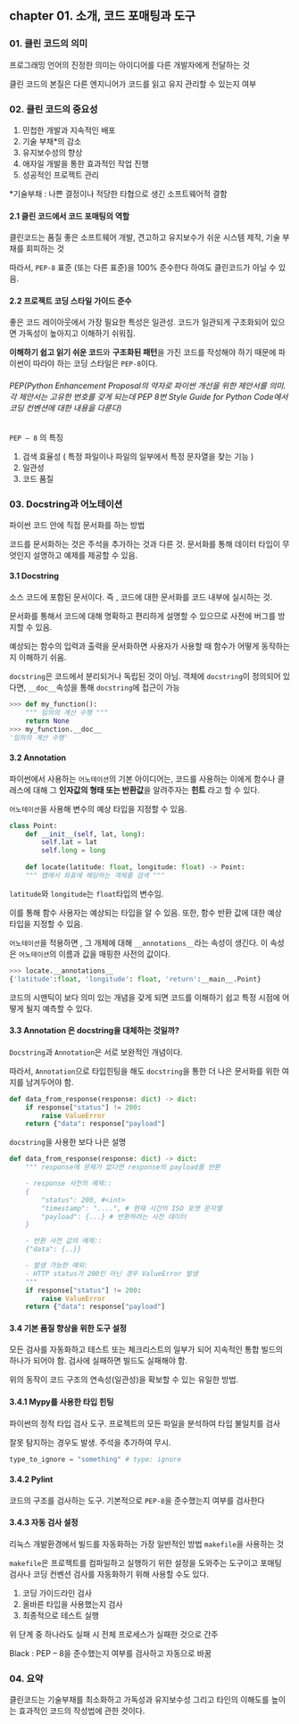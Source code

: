 ##  chapter 01. 소개, 코드 포매팅과 도구

 ### 01. 클린 코드의 의미

프로그래밍 언어의 진정한 의미는 아이디어를 다른 개발자에게 전달하는 것

클린 코드의 본질은 다른 엔지니어가 코드를 읽고 유지 관리할 수 있는지 여부

### 02. 클린 코드의 중요성

1.  민첩한 개발과 지속적인 배포
2. 기술 부채*의 감소
3. 유지보수성의 향상
4. 애자일 개발을 통한 효과적인 작업 진행
5. 성공적인 프로젝트 관리

*기술부채 : 나쁜 결정이나 적당한 타협으로 생긴 소프트웨어적 결함
#### 2.1 클린 코드에서 코드 포매팅의 역할
클린코드는 품질 좋은 소프트웨어 개발, 견고하고 유지보수가 쉬운 시스템 제작, 기술 부채를 회피하는 것

따라서, `PEP-8` 표준 (또는 다른 표준)을 100% 준수한다 하여도 클린코드가 아닐 수 있음.


#### 2.2 프로젝트 코딩 스타일 가이드 준수
좋은 코드 레이아웃에서 가장 필요한 특성은 일관성. 코드가 일관되게 구조화되어 있으면 가독성이 높아지고 이해하기 쉬워짐.

**이해하기 쉽고 읽기 쉬운 코드**와  **구조화된 패턴**을 가진 코드를 작성해야 하기 때문에 파이썬이 따라야 하는 코딩 스타일은 `PEP-8`이다.

###### PEP(Python Enhancement Proposal의 약자로 파이썬 개선을 위한 제안서를 의미. 각 제안서는 고유한 번호를 갖게 되는데 PEP 8번 Style Guide for Python Code에서 코딩 컨벤션에 대한 내용을 다룬다)

`PEP – 8` 의 특징
		
1. 검색 효율성 ( 특정 파일이나 파일의 일부에서 특정 문자열을 찾는 기능 )
2. 일관성 
3.  코드 품질

### 03. Docstring과 어노테이션 

파이썬 코드 안에 직접 문서화를 하는 방법

코드를 문서화하는 것은 주석을 추가하는 것과 다른 것. 문서화를 통해 데이터 타입이 무엇인지 설명하고 예제를 제공할 수 있음.

#### 3.1 Docstring

소스 코드에 포함된 문서이다. 즉 , 코드에 대한 문서화를 코드 내부에 실시하는 것.

문서화를 통해서 코드에 대해 명확하고 편리하게 설명할 수 있으므로 사전에 버그를 방지할 수 있음.

예상되는 함수의 입력과 출력을 문서화하면 사용자가 사용할 때 함수가 어떻게 동작하는 지 이해하기 쉬움.

`docstring`은 코드에서 분리되거나 독립된 것이 아님. 객체에 `docstring`이 정의되어 있다면,  `__doc__`속성을 통해 `docstring`에 접근이 가능
```python
>>> def my_function():
	""" 임의의 계산 수행 """
	return None
>>> my_function.__doc__
'임의의 계산 수행'
```
#### 3.2  Annotation
파이썬에서 사용하는 `어노테이션`의 기본 아이디어는, 코드를 사용하는 이에게 함수나 클래스에 대해 그 **인자값의 형태 또는 반환값**을 알려주자는 **힌트** 라고 할 수 있다.

`어노테이션`을 사용해 변수의 예상 타입을 지정할 수 있음.
```python
class Point:
	def __init__(self, lat, long):
		self.lat = lat
		self.long = long
	
	def locate(latitude: float, longitude: float) -> Point:
	""" 맵에서 좌표에 해당하는 객체를 검색 """
```
`latitude`와 `longitude`는 `float`타입의 변수임. 

이를 통해 함수 사용자는 예상되는 타입을 알 수 있음. 또한, 함수 반환 값에 대한 예상 타입을 지정할 수 있음.

`어노테이션`을 적용하면 , 그 개체에 대해 `__annotations__`라는 속성이 생긴다. 이 속성은 `어노테이션`의 이름과 값을 매핑한 사전의 값이다.
```python
>>> locate.__annotations__
{'latitude':float, 'longitude': float, 'return':__main__.Point}
```
코드의 시맨틱이 보다 의미 있는 개념을 갖게 되면 코드를 이해하기 쉽고 특정 시점에 어떻게 될지 예측할 수 있다.

#### 3.3 Annotation 은 docstring을 대체하는 것일까?
`Docstring`과 `Annotation`은 서로 보완적인 개념이다. 

따라서, `Annotation`으로 타입힌팅을 해도 `docstring`을 통한 더 나은 문서화를 위한 여지를 남겨두어야 함.
```python
def data_from_response(response: dict) -> dict:
	if response["status"] != 200:
		raise ValueError
	return {"data": response["payload"]
```
`docstring`을 사용한 보다 나은 설명
```python
def data_from_response(response: dict) -> dict:
	""" response에 문제가 없다면 response의 payload를 반환

	- response 사전의 예제::
	{
		"status": 200, #<int>
		"timestamp": "....", # 현재 시간의 ISO 포맷 문자열
		"payload": {...} # 반환하려는 사전 데이터
	}

	- 반환 사전 값의 예제::
	{"data": {..}}

	- 발생 가능한 예외:
	- HTTP status가 200인 아닌 경우 ValueError 발생
	"""
	if response["status"] != 200:
		raise ValueError
	return {"data": response["payload"]

```
#### 3.4 기본 품질 향상을 위한 도구 설정

모든 검사를 자동화하고 테스트 또는 체크리스트의 일부가 되어 지속적인 통합 빌드의 하나가 되어야 함. 검사에 실패하면 빌드도 실패해야 함.  

위의 동작이 코드 구조의 연속성(일관성)을 확보할 수 있는 유일한 방법.

#### 3.4.1 Mypy를 사용한 타입 힌팅

파이썬의 정적 타입 검사 도구. 프로젝트의 모든 파일을 분석하여 타입 불일치를 검사

잘못 탐지하는 경우도 발생. 주석을 추가하여 무시.

```python
type_to_ignore = "something" # type: ignore
```
#### 3.4.2 Pylint

코드의 구조를 검사하는 도구. 기본적으로 `PEP-8`을 준수했는지 여부를 검사한다

#### 3.4.3 자동 검사 설정

리눅스 개발환경에서 빌드를 자동화하는 가장 일반적인 방법 `makefile`을 사용하는 것

`makefile`은 프로젝트를 컴파일하고 실행하기 위한 설정을 도와주는 도구이고 포매팅 검사나 코딩 컨벤션 검사를 자동화하기 위해 사용할 수도 있다.

  1. 코딩 가이드라인 검사
  2. 올바른 타입을 사용했는지 검사
  3. 최종적으로 테스트 실행
  
  위 단계 중 하나라도 실패 시 전체 프로세스가 실패한 것으로 간주
  
Black : PEP – 8을 준수했는지 여부를 검사하고 자동으로 바꿈

### 04. 요약

클린코드는 기술부채를 최소화하고 가독성과 유지보수성 그리고 타인의 이해도를 높이는 효과적인 코드의 작성법에 관한 것이다.
